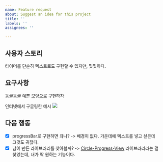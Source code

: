 ```yaml
---
name: Feature request
about: Suggest an idea for this project
title: ''
labels: ''
assignees: ''

---
```


## 사용자 스토리
타이머를 단순히 텍스트로도 구현할 수 있지만, 밋밋하다.

## 요구사항
동글동글 예쁜 모양으로 구현하자

인터넷에서 구글링한 예시
![](https://cdn.clien.net/web/api/file/F01/8878031/331811f99922a2.png?w=780&h=30000&gif=true)

## 다음 행동
- [x] progressBar로 구현하면 되나? -> 배경이 없다. 가운데에 텍스트를 넣고 싶은데 그것도 귀찮다.
- [x] 남이 만든 라이브러리를 찾아볼까? -> [Circle-Progress-View](https://github.com/jakob-grabner/Circle-Progress-View) 라이브러리라는 걸 찾았는데, 내가 딱 원하는 기능이다.
